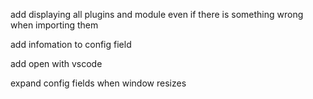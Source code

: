 add displaying all plugins and module even if there is something wrong when importing them

add infomation to config field

add open with vscode

expand config fields when window resizes 
